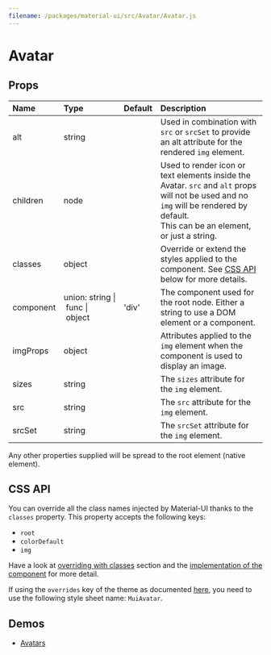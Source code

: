```yaml
---
filename: /packages/material-ui/src/Avatar/Avatar.js
---
```


<!--- This documentation is automatically generated, do not try to edit it. -->

# Avatar



## Props

| Name | Type | Default | Description |
|:-----|:-----|:--------|:------------|
| <span class="prop-name">alt</span> | <span class="prop-type">string |   | Used in combination with `src` or `srcSet` to provide an alt attribute for the rendered `img` element. |
| <span class="prop-name">children</span> | <span class="prop-type">node |   | Used to render icon or text elements inside the Avatar. `src` and `alt` props will not be used and no `img` will be rendered by default.<br>This can be an element, or just a string. |
| <span class="prop-name">classes</span> | <span class="prop-type">object |   | Override or extend the styles applied to the component. See [CSS API](#css-api) below for more details. |
| <span class="prop-name">component</span> | <span class="prop-type">union:&nbsp;string&nbsp;&#124;<br>&nbsp;func&nbsp;&#124;<br>&nbsp;object<br> | <span class="prop-default">'div'</span> | The component used for the root node. Either a string to use a DOM element or a component. |
| <span class="prop-name">imgProps</span> | <span class="prop-type">object |   | Attributes applied to the `img` element when the component is used to display an image. |
| <span class="prop-name">sizes</span> | <span class="prop-type">string |   | The `sizes` attribute for the `img` element. |
| <span class="prop-name">src</span> | <span class="prop-type">string |   | The `src` attribute for the `img` element. |
| <span class="prop-name">srcSet</span> | <span class="prop-type">string |   | The `srcSet` attribute for the `img` element. |

Any other properties supplied will be spread to the root element (native element).

## CSS API

You can override all the class names injected by Material-UI thanks to the `classes` property.
This property accepts the following keys:
- `root`
- `colorDefault`
- `img`

Have a look at [overriding with classes](/customization/overrides#overriding-with-classes) section
and the [implementation of the component](https://github.com/mui-org/material-ui/tree/master/packages/material-ui/src/Avatar/Avatar.js)
for more detail.

If using the `overrides` key of the theme as documented
[here](/customization/themes#customizing-all-instances-of-a-component-type),
you need to use the following style sheet name: `MuiAvatar`.

## Demos

- [Avatars](/demos/avatars)

